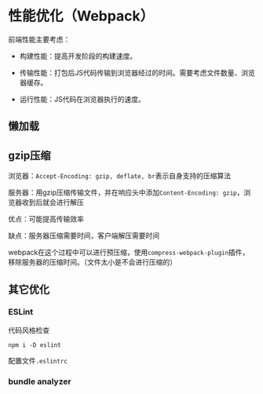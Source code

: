 # 性能优化（Webpack）

前端性能主要考虑：

- 构建性能：提高开发阶段的构建速度。

- 传输性能：打包后JS代码传输到浏览器经过的时间。需要考虑文件数量、浏览器缓存。

- 运行性能：JS代码在浏览器执行的速度。


## 懒加载

## gzip压缩
浏览器：`Accept-Encoding: gzip, deflate, br`表示自身支持的压缩算法

服务器：用gzip压缩传输文件，并在响应头中添加`Content-Encoding: gzip`，浏览器收到后就会进行解压

优点：可能提高传输效率

缺点：服务器压缩需要时间，客户端解压需要时间

webpack在这个过程中可以进行预压缩，使用`compress-webpack-plugin`插件，移除服务器的压缩时间。（文件太小是不会进行压缩的）


## 其它优化
### ESLint
代码风格检查

`npm i -D eslint`

配置文件`.eslintrc`

### bundle analyzer


